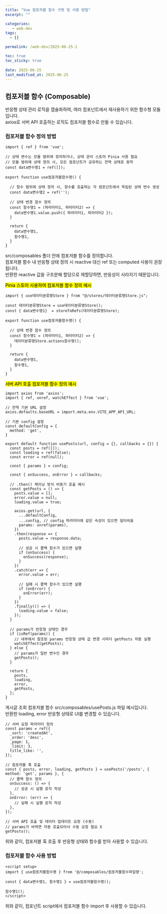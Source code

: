 ```yaml
---
title: "Vue 컴포저블 함수 구현 및 사용 방법"
excerpt: ""

categories:
   - web-dev
tags:
  - []

permalink: /web-dev/2025-06-25-1

toc: true
toc_sticky: true
 
date: 2025-06-25
last_modified_at: 2025-06-25
---
```


## 컴포저블 함수 (Composable)

반응형 상태 관리 로직을 캡슐화하여, 여러 컴포넌트에서 재사용하기 위한 함수형 모듈입니다.  
axios로 서버 API 호출하는 로직도 컴포저블 함수로 만들 수 있습니다.

### 컴포저블 함수 정의 방법
```
import { ref } from 'vue';

// 상태 변수는 모듈 범위에 정의하거나, 상태 관리 스토어 Pinia 사용 필요
// 모듈 범위에 상태 정의 시, 모든 컴포넌트가 공유하는 전역 상태로 동작
const data변수명1 = ref([]);

export function use컴포저블함수명() {

  // 함수 범위에 상태 정의 시, 함수를 호출하는 각 컴포넌트에서 독립된 상태 변수 생성
  const data변수명2 = ref('');

  // 상태 변경 함수 정의
  const 함수명1 = (파라미터1, 파라미터2) => {
    data변수명1.value.push({ 파라미터1, 파라미터2 });
  }

  return {
    data변수명1,
    함수명1,
  }
}
```
src/composables 폴더 안에 컴포저블 함수를 정의합니다.  
컴포저블 함수 내 반응형 상태 정의 시 reactive 대신 ref 또는 computed 사용이 권장됩니다.  
반환한 reactive 값을 구조분해 할당으로 재할당하면, 반응성이 사라지기 때문입니다.

<mark>Pinia 스토어 사용하여 컴포저블 함수 정의 예시</mark>
```
import { use데이터분류명Store } from "@/stores/데이터분류명Store.js";

const 데이터분류명Store = use데이터분류명Store();
const { data변수명1}  = storeToRefs(데이터분류명Store);

export function use컴포저블함수명() {

  // 상태 변경 함수 정의
  const 함수명1 = (파라미터1, 파라미터2) => {
    데이터분류명Store.actions함수명();
  }

  return {
    data변수명1,
    함수명1,
  }
}
```

<mark>서버 API 호출 컴포저블 함수 정의 예시</mark>
```
import axios from 'axios';
import { ref, unref, watchEffect } from 'vue';

// 전역 기본 URL 설정
axios.defaults.baseURL = import.meta.env.VITE_APP_API_URL;

// 기본 config 설정
const defaultConfig = {
  method: 'get',
}

export default function usePosts(url, config = {}, callbacks = {}) {
  const posts = ref([]);
  const loading = ref(false);
  const error = ref(null);

  const { params } = config;

  const { onSuccess, onError } = callbacks;

  // .then() 체이닝 방식 비동기 호출 예시
  const getPosts = () => {
    posts.value = [];
    error.value = null;
    loading.value = true;

    axios.get(url, {
      ...defaultConfig,
      ...config, // config 파라미터에 같은 속성이 있으면 덮어씌움
      params: unref(params),
    })
    .then(response => {
      posts.value = response.data;

      // 성공 시 콜백 함수가 있으면 실행
      if (onSuccess) {
        onSuccess(response);
      }
    })
    .catch(err => {
      error.value = err;

      // 실패 시 콜백 함수가 있으면 실행
      if (onError) {
        onError(err);
      }
    })
    .finally(() => {
      loading.value = false;
    });
  }

  // params가 반응형 상태인 경우
  if (isRef(params)) {
    // 내부에서 참조된 params 반응형 상태 값 변경 시마다 getPosts 자동 실행
    watchEffect(getPosts);
  } else {
    // params가 일반 변수인 경우
    getPosts();
  }

  return {
    posts,
    loading,
    error,
    getPosts,
  };
}
```
게시글 조회 컴포저블 함수 src/composables/usePosts.js 파일 예시입니다.  
반환한 loading, error 반응형 상태로 UI를 변경할 수 있습니다.
```
// 서버 요청 파라미터 정의
const params = ref({
  _sort: 'createdAt',
  _order: 'desc',
  _page: 1,
  _limit: 3,
  title_like: '',
});

// 컴포저블 훅 호출
const { posts, error, loading, getPosts } = usePosts('/posts', { method: 'get', params }, {
  // 콜백 함수 정의
  onSuccess: () => {
    // 성공 시 실행 로직 작성
  },
  onError: (err) => {
    // 실패 시 실행 로직 작성
  },
});

// 서버 API 호출 및 데이터 업데이트 요청 (수동)
// params가 바뀌면 자동 호출되어서 수동 요청 필요 X
getPosts();
```
위와 같이, 컴포저블 훅 호출 후 반응형 상태와 함수를 받아 사용할 수 있습니다.

### 컴포저블 함수 사용 방법
```
<script setup>
import { use컴포저블함수명 } from '@/composables/컴포저블함수파일명';

const { data변수명1, 함수명1 } = use컴포저블함수명();

함수명1();
</script>
```
위와 같이, 컴포넌트 script에서 컴포저블 함수 import 후 사용할 수 있습니다.
